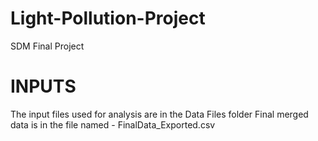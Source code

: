 # Light-Pollution-Project
SDM Final Project

# INPUTS
The input files used for analysis are in the Data Files folder
Final merged data is in the file named - FinalData_Exported.csv

